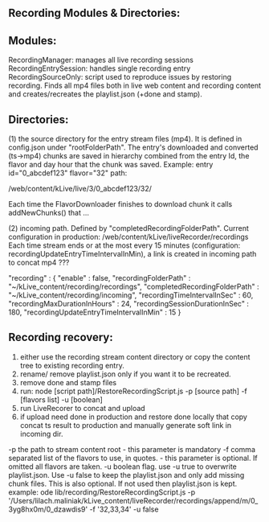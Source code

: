 Recording Modules & Directories:
--------------------------------

Modules:
--------------------------------
RecordingManager: manages all live recording sessions
RecordingEntrySession: handles single recording entry
RecordingSourceOnly:  script used to reproduce issues by restoring recording. Finds all mp4 files both in live
web content and recording content and creates/recreates the playlist.json (+done and stamp).

Directories:
----------------------------------

(1) the source directory for the entry stream files (mp4). It is defined in config.json under "rootFolderPath".
The entry's downloaded and converted (ts->mp4) chunks are saved in hierarchy combined from the entry Id, the flavor and
day hour that the chunk was saved. Example: entry id="0_abcdef123" flavor="32" path:

/web/content/kLive/live/3/0_abcdef123/32/

Each time the FlavorDownloader finishes to download chunk it calls addNewChunks() that ...

(2) incoming path. Defined by "completedRecordingFolderPath". Current configuration in production:
/web/content/kLive/liveRecorder/recordings
Each time stream ends or at the most every 15 minutes (configuration: recordingUpdateEntryTimeIntervalInMin),
a link is created in incoming path to concat mp4 ???

"recording" : {
       "enable" : false,
       "recordingFolderPath" : "~/kLive_content/recording/recordings",
       "completedRecordingFolderPath" : "~/kLive_content/recording/incoming",
       "recordingTimeIntervalInSec" : 60,
       "recordingMaxDurationInHours" : 24,
       "recordingSessionDurationInSec" : 180,
       "recordingUpdateEntryTimeIntervalInMin" : 15
     }

Recording recovery:
-------------------
1) either use the recording stream content directory or copy the content tree to existing recording entry.
2) rename/ remove playlist.json only if you want it to be recreated.
3) remove done and stamp files
4) run:
node [script path]/RestoreRecordingScript.js -p [source path] -f [flavors list] -u [boolean]
5) run LiveRecorer to concat and upload
6) if upload need done in production and restore done locally that copy concat ts result to production and manually generate soft link in incoming dir.

-p the path to stream content root - this parameter is mandatory
-f comma separated list of the flavors to use, in quotes. - this parameter is optional. If omitted all flavors are taken.
-u boolean flag. use -u true to overwrite playlist.json. Use -u false to keep the playlist.json and only add missing chunk files. This is also optional. If not used then playlist.json is kept.
example:
ode lib/recording/RestoreRecordingScript.js -p '/Users/lilach.maliniak/kLive_content/liveRecorder/recordings/append/m/0_3yg8hx0m/0_dzawdis9' -f '32,33,34' -u false